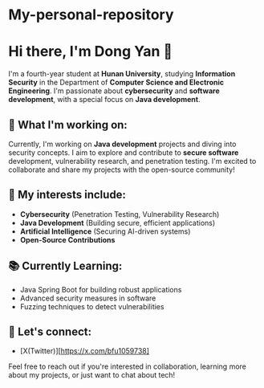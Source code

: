 # My-personal-repository
# Hi there, I'm Dong Yan 👋

I'm a fourth-year student at **Hunan University**, studying **Information Security** in the Department of **Computer Science and Electronic Engineering**. I'm passionate about **cybersecurity** and **software development**, with a special focus on **Java development**.

## 🚀 What I'm working on:
Currently, I'm working on **Java development** projects and diving into security concepts. I aim to explore and contribute to **secure software** development, vulnerability research, and penetration testing. I'm excited to collaborate and share my projects with the open-source community!

## 🌱 My interests include:
- **Cybersecurity** (Penetration Testing, Vulnerability Research)
- **Java Development** (Building secure, efficient applications)
- **Artificial Intelligence** (Securing AI-driven systems)
- **Open-Source Contributions**

## 📚 Currently Learning:
- Java Spring Boot for building robust applications
- Advanced security measures in software
- Fuzzing techniques to detect vulnerabilities

## 🔗 Let's connect:
- [X(Twitter)][https://x.com/bfu1059738]

Feel free to reach out if you're interested in collaboration, learning more about my projects, or just want to chat about tech!
